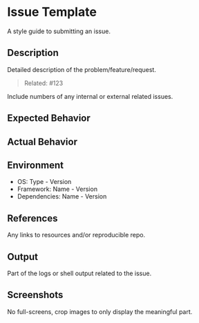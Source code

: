 # Issue Template

A style guide to submitting an issue.

## Description

Detailed description of the problem/feature/request.

> Related: #123

Include numbers of any internal or external related issues.

## Expected Behavior

## Actual Behavior

## Environment

* OS: Type - Version
* Framework: Name - Version
* Dependencies: Name - Version

## References

Any links to resources and/or reproducible repo.

## Output

Part of the logs or shell output related to the issue.

## Screenshots

No full-screens, crop images to only display the meaningful part.
